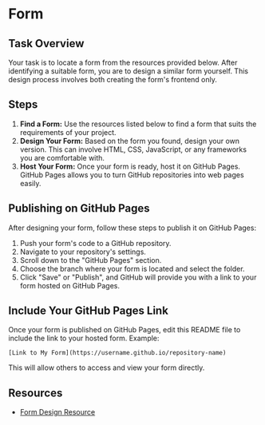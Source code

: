 # Form

## Task Overview

Your task is to locate a form from the resources provided below. After identifying a suitable form, you are to design a similar form yourself. This design process involves both creating the form's frontend only.

## Steps

1. **Find a Form:** Use the resources listed below to find a form that suits the requirements of your project.
2. **Design Your Form:** Based on the form you found, design your own version. This can involve HTML, CSS, JavaScript, or any frameworks you are comfortable with.
3. **Host Your Form:** Once your form is ready, host it on GitHub Pages. GitHub Pages allows you to turn GitHub repositories into web pages easily.

## Publishing on GitHub Pages

After designing your form, follow these steps to publish it on GitHub Pages:

1. Push your form's code to a GitHub repository.
2. Navigate to your repository's settings.
3. Scroll down to the "GitHub Pages" section.
4. Choose the branch where your form is located and select the folder.
5. Click "Save" or "Publish", and GitHub will provide you with a link to your form hosted on GitHub Pages.

## Include Your GitHub Pages Link

Once your form is published on GitHub Pages, edit this README file to include the link to your hosted form. Example:

```
[Link to My Form](https://username.github.io/repository-name)
```

This will allow others to access and view your form directly.

## Resources

- [Form Design Resource](https://www.sliderrevolution.com/resources/css-forms/)
